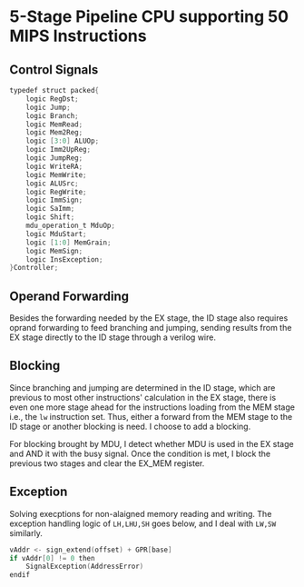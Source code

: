 # 5-Stage Pipeline CPU supporting 50 MIPS Instructions

## Control Signals

```verilog
typedef struct packed{
    logic RegDst;
    logic Jump;
    logic Branch;
    logic MemRead;
    logic Mem2Reg;
    logic [3:0] ALUOp;
    logic Imm2UpReg;
    logic JumpReg;
    logic WriteRA;
    logic MemWrite;
    logic ALUSrc;
    logic RegWrite;
    logic ImmSign;
    logic SaImm;
    logic Shift;
    mdu_operation_t MduOp;
    logic MduStart;
    logic [1:0] MemGrain;
    logic MemSign;
    logic InsException;
}Controller;
```

## Operand Forwarding

Besides the forwarding needed by the EX stage, the ID stage also requires oprand forwarding to feed branching and jumping, sending results from the EX stage directly to the ID stage through a verilog wire.

## Blocking

Since branching and jumping are determined in the ID stage, which are previous to most other instructions' calculation in the EX stage, there is even one more stage ahead for the instructions loading from the MEM stage  i.e., the `lw` instruction set. Thus, either a forward from the MEM stage to the ID stage or another blocking is need. I choose to add a blocking.

For blocking brought by MDU, I detect whether MDU is used in the EX stage and AND it with the busy signal. Once the condition is met, I block the previous two stages and clear the EX_MEM register.

## Exception

Solving execptions for non-alaigned memory reading and writing.
The exception handling logic of `LH,LHU,SH` goes below, and I deal with `LW,SW` similarly.

```c++
vAddr <- sign_extend(offset) + GPR[base]
if vAddr[0] != 0 then
    SignalException(AddressError)
endif
```
